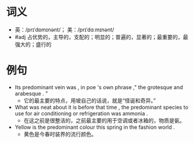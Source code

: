 # 词义
- 英：/prɪˈdɒmɪnənt/； 美：/prɪˈdɑːmɪnənt/
- #adj 占优势的，主导的，支配的；明显的；普遍的，显著的；最重要的，最强大的；盛行的
# 例句
- Its predominant vein was , in poe 's own phrase ," the grotesque and arabesque . "
	- 它的最主要的特点，用坡自己的话说，就是“怪诞和奇异。”
- What was neat about it is before that time , the predominant species to use for air conditioning or refrigeration was ammonia .
	- 在这之前是很整洁的，之前最主要的用于空调或者冰箱的，物质是氨。
- Yellow is the predominant colour this spring in the fashion world .
	- 黄色是今春时装界的流行颜色。

